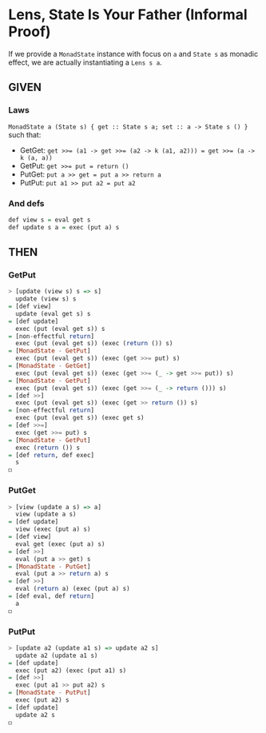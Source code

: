 # Lens, State Is Your Father (Informal Proof)

If we provide a `MonadState` instance with focus on `a` and `State s` as monadic
effect, we are actually instantiating a `Lens s a`.

## GIVEN

### Laws

`MonadState a (State s) { get :: State s a; set :: a -> State s () }` such that:
* GetGet: `get >>= (a1 -> get >>= (a2 -> k (a1, a2))) = get >>= (a -> k (a, a))`
* GetPut: `get >>= put = return ()`
* PutGet: `put a >> get = put a >> return a`
* PutPut: `put a1 >> put a2 = put a2`

### And defs

```haskell
def view s = eval get s
def update s a = exec (put a) s
```

## THEN

### GetPut

```haskell
> [update (view s) s => s]
  update (view s) s
= [def view]
  update (eval get s) s
= [def update]
  exec (put (eval get s)) s
= [non-effectful return]
  exec (put (eval get s)) (exec (return ()) s)
= [MonadState - GetPut]
  exec (put (eval get s)) (exec (get >>= put) s)
= [MonadState - GetGet]
  exec (put (eval get s)) (exec (get >>= (_ -> get >>= put)) s)
= [MonadState - GetPut]
  exec (put (eval get s)) (exec (get >>= (_ -> return ())) s)
= [def >>]
  exec (put (eval get s)) (exec (get >> return ()) s)
= [non-effectful return]
  exec (put (eval get s)) (exec get s)
= [def >>=]
  exec (get >>= put) s
= [MonadState - GetPut]
  exec (return ()) s
= [def return, def exec]
  s
◻
```

### PutGet

```haskell
> [view (update a s) => a]
  view (update a s)
= [def update]
  view (exec (put a) s)
= [def view]
  eval get (exec (put a) s)
= [def >>]
  eval (put a >> get) s
= [MonadState - PutGet]
  eval (put a >> return a) s
= [def >>]
  eval (return a) (exec (put a) s)
= [def eval, def return]
  a
◻
```

### PutPut

```haskell
> [update a2 (update a1 s) => update a2 s]
  update a2 (update a1 s)
= [def update]
  exec (put a2) (exec (put a1) s)
= [def >>]
  exec (put a1 >> put a2) s
= [MonadState - PutPut]
  exec (put a2) s
= [def update]
  update a2 s
◻
```
